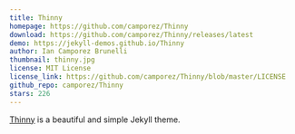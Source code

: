 ```yaml
---
title: Thinny
homepage: https://github.com/camporez/Thinny
download: https://github.com/camporez/Thinny/releases/latest
demo: https://jekyll-demos.github.io/Thinny
author: Ian Camporez Brunelli
thumbnail: thinny.jpg
license: MIT License
license_link: https://github.com/camporez/Thinny/blob/master/LICENSE
github_repo: camporez/Thinny
stars: 226
---
```


[Thinny](https://github.com/camporez/Thinny) is a beautiful and simple
Jekyll theme.
